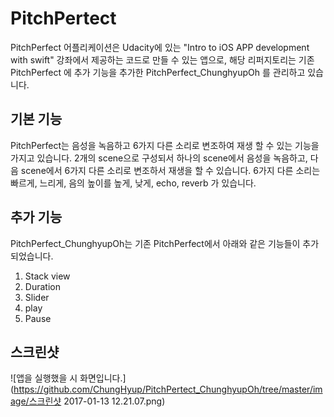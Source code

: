 # PitchPertect
PitchPerfect 어플리케이션은 Udacity에 있는 "Intro to iOS APP development with swift" 강좌에서 제공하는 코드로 만들 수 있는 앱으로, 해당 리퍼지토리는 기존 PitchPerfect 에 추가 기능을 추가한 PitchPerfect_ChunghyupOh 를 관리하고 있습니다.

## 기본 기능
PitchPerfect는 음성을 녹음하고 6가지 다른 소리로 변조하여 재생 할 수 있는 기능을 가지고 있습니다.
2개의 scene으로 구성되서 하나의 scene에서 음성을 녹음하고, 다음 scene에서 6가지 다른 소리로 변조하서 재생을 할 수 있습니다.
6가지 다른 소리는 빠르게, 느리게, 음의 높이를 높게, 낮게, echo, reverb 가 있습니다.

## 추가 기능
PitchPerfect_ChunghyupOh는 기존 PitchPerfect에서 아래와 같은 기능들이 추가되었습니다.
1. Stack view
1. Duration
1. Slider
1. play
1. Pause

## 스크린샷
![앱을 실행했을 시 화면입니다.](https://github.com/ChungHyup/PitchPertect_ChunghyupOh/tree/master/image/스크린샷 2017-01-13 12.21.07.png)

